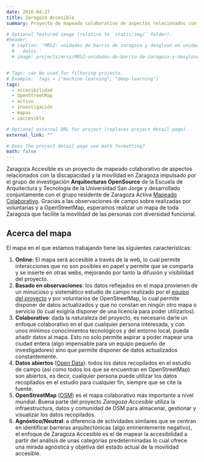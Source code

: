 ```yaml
---
date: 2016-04-27
title: Zaragoza Accesible
summary: Proyecto de mapeado colaborativo de aspectos relacionados con la discapacidad.

# Optional featured image (relative to `static/img/` folder).
#header:
  # caption: 'MRSZ: unidades de barrio de zaragoza y desglose en unidades de toma de
  #   datos.'
  # image: projects/mrsz/MRSZ-unidades-de-barrio-de-zaragoza-y-desglose-en-unidades-de-toma-de-datos.png


# Tags: can be used for filtering projects.
# Example: `tags = ["machine-learning", "deep-learning"]`
tags:
  - accesibilidad
  - OpenStreetMap
  - activo
  - investigación
  - mapas
  - zaccesible

# Optional external URL for project (replaces project detail page).
external_link: ""

# Does the project detail page use math formatting?
math: false
---
```


Zaragoza Accesible es un proyecto de mapeado colaborativo de aspectos relacionados con la discapacidad y la movilidad en Zaragoza impulsado por el grupo de investigación **Arquitecturas OpenSource** de la Escuela de Arquitectura y Tecnología de la Universidad San Jorge y desarrollado conjuntamente con el grupo residente de Zaragoza Activa
[Mapeado Colaborativo](http://mapcolabora.org). Gracias a las observaciones de campo sobre realizadas por voluntarias y a OpenStreetMap, esperamos realizar un mapa de toda Zaragoza que facilite la movilidad de las personas con diversidad funcional.

## Acerca del mapa

El mapa en el que estamos trabajando tiene las siguientes características:

1. **Online:** El mapa será accesible a través de la web, lo cual permite interacciones que no son posibles en papel y permite que se comparta y se inserte en otras webs, mejorando por tanto la difusión y visibilidad del proyecto.
1. **Basado en observaciones**: los datos reflejados en el mapa provienen de un minucioso y sistemático estudio de campo realizado por el [equipo del proyecto](#miembros-del-proyecto) y por voluntarios de OpenStreetMap, lo cual permite disponer de datos actualizados y que no constan en ningún otro mapa o servicio (lo cual exigiría disponer de una licencia para poder utilizarlos).
1. **Colaborativo**: dada la naturaleza del proyecto, es necesario darle un enfoque colaborativo en el que cualquier persona interesada, y con unos mínimos conocimientos tecnológicos y del entorno local, pueda añadir datos al mapa. Esto no solo permite aspirar a poder mapear una ciudad entera (algo impensable para un equipo pequeño de investigadores) sino que permite disponer de datos actualizados constantemente.
1. **Datos abiertos** ([Open Data](https://es.wikipedia.org/wiki/Datos_abiertos)): todos los datos recopilados en el estudio de campo (así como todos los que se encuentran en OpenStreetMap) son abiertos, es decir, cualquier persona puede utilizar los datos recopilados en el estudio para cualquier fin, siempre que se cite la fuente.
1. **OpenStreetMap** ([OSM](http://openstreetmap.org)) es el mapa colaborativo más importante a nivel mundial. Buena parte del proyecto *Zaragoza Accesible* utiliza la infraestructura, datos y comunidad de OSM para almacenar, gestionar y visualizar los datos recopilados.
1. **Agnóstico/Neutral**: a diferencia de actividades similares que se centran en identificar barreras arquitectónicas (algo eminentemente negativo), el enfoque de Zaragoza Accesible es el de mapear la accesibilidad a partir del análisis de unas categorías predeterminadas lo cual ofrece una mirada agnóstica y objetiva del estado actual de la movilidad accesible.
